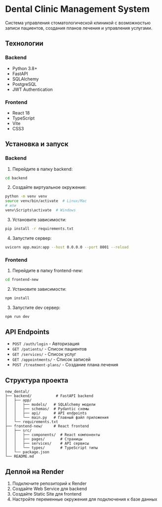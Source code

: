 # Dental Clinic Management System

Система управления стоматологической клиникой с возможностью записи пациентов, создания планов лечения и управления услугами.

## Технологии

### Backend
- Python 3.8+
- FastAPI
- SQLAlchemy
- PostgreSQL
- JWT Authentication

### Frontend
- React 18
- TypeScript
- Vite
- CSS3

## Установка и запуск

### Backend

1. Перейдите в папку backend:
```bash
cd backend
```

2. Создайте виртуальное окружение:
```bash
python -m venv venv
source venv/bin/activate  # Linux/Mac
# или
venv\Scripts\activate  # Windows
```

3. Установите зависимости:
```bash
pip install -r requirements.txt
```

4. Запустите сервер:
```bash
uvicorn app.main:app --host 0.0.0.0 --port 8001 --reload
```

### Frontend

1. Перейдите в папку frontend-new:
```bash
cd frontend-new
```

2. Установите зависимости:
```bash
npm install
```

3. Запустите dev сервер:
```bash
npm run dev
```

## API Endpoints

- `POST /auth/login` - Авторизация
- `GET /patients/` - Список пациентов
- `GET /services/` - Список услуг
- `GET /appointments/` - Список записей
- `POST /treatment-plans/` - Создание плана лечения

## Структура проекта

```
new_dental/
├── backend/           # FastAPI backend
│   ├── app/
│   │   ├── models/   # SQLAlchemy модели
│   │   ├── schemas/  # Pydantic схемы
│   │   ├── api/      # API endpoints
│   │   └── main.py   # Главный файл приложения
│   └── requirements.txt
├── frontend-new/     # React frontend
│   ├── src/
│   │   ├── components/  # React компоненты
│   │   ├── pages/       # Страницы
│   │   ├── services/    # API сервисы
│   │   └── types/       # TypeScript типы
│   └── package.json
└── README.md
```

## Деплой на Render

1. Подключите репозиторий к Render
2. Создайте Web Service для backend
3. Создайте Static Site для frontend
4. Настройте переменные окружения для подключения к базе данных
